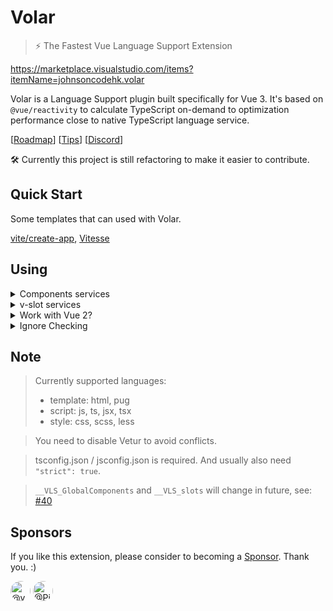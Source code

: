 # Volar

> ⚡ The Fastest Vue Language Support Extension

https://marketplace.visualstudio.com/items?itemName=johnsoncodehk.volar

Volar is a Language Support plugin built specifically for Vue 3. It's based on `@vue/reactivity` to calculate TypeScript on-demand to optimization performance close to native TypeScript language service.

[[Roadmap](https://github.com/johnsoncodehk/volar/issues/28)] [[Tips](https://github.com/johnsoncodehk/volar/issues/53)] [[Discord](https://discord.gg/5bnSSSSBbK)]

🛠️ Currently this project is still refactoring to make it easier to contribute.

## Quick Start

Some templates that can used with Volar.

[vite/create-app](https://github.com/vitejs/vite/tree/main/packages/create-app/template-vue-ts), [Vitesse](https://github.com/antfu/vitesse)

## Using

<!-- Components services -->
<details>
<summary>Components services</summary>

By default, Local components, Built-in components, native html elements Type-Checking are active.

For Global components, you need to have  `__VLS_GlobalComponents` interface definition or component registeres call, for example:

- `__VLS_GlobalComponents` interface definition:

```typescript
// shims-volar.d.ts
import { RouterLink, RouterView } from 'vue-router'

declare global {
	interface __VLS_GlobalComponents {
		RouterLink: typeof RouterLink
		RouterView: typeof RouterView
	}
}
```

- component registeres call:

```typescript
// my-global-components-plugin.ts
import Foo from '@/my-global-components/foo.vue'
import Bar from '@/my-global-components/bar.vue'

export const plugin: Plugin = {
    install(app) {
        app.component('f-o-o', Foo);
        app.component('BAR', Bar);
    }
}

/* The following code will be automatically generated */
declare global {
	interface __VLS_GlobalComponents {
		'f-o-o': typeof Foo
		'BAR': typeof Bar
	}
}
```

</details>

<!-- v-slot services -->
<details>
<summary>v-slot services</summary>

v-slot Type-Checking will auto service all .vue files under the project, but for third party libraries, you need to define the slot types, for example:

```typescript
// shims-volar.d.ts
import { RouterLink, RouterView, useLink, RouteLocationNormalized } from 'vue-router'
import { UnwrapRef, VNode } from 'vue'

declare global {
	interface __VLS_GlobalComponents {
		RouterLink: typeof RouterLink & {
			__VLS_slots: {
				default: UnwrapRef<ReturnType<typeof useLink>>
			}
		}
		RouterView: typeof RouterView & {
			__VLS_slots: {
				default: {
					Component: VNode
					route: RouteLocationNormalized & { href: string }
				}
			}
		}
	}
}
```

</details>

<!-- Work with Vue 2? -->
<details>
<summary>Work with Vue 2?</summary>

This tool required Vue 3 types from `@vue/runtime-dom` module.

Vue 3 in itself includes the package `@vue/runtime-dom`. For Vue 2 you will have to install this package yourself:

```json
{
  "devDependencies": {
    "@vue/runtime-dom": "latest"
  }
}
```

</details>

<!-- Ignore Checking -->
<details>
<summary>Ignore Checking</summary>

```vue
<template>
checking...
</template>

<script>
checking...
</script>

<!-- @vue-ignore -->
<style>
not checking!
</style>
```

</details>

## Note

> Currently supported languages:
> - template: html, pug
> - script: js, ts, jsx, tsx
> - style: css, scss, less

> You need to disable Vetur to avoid conflicts.

> tsconfig.json / jsconfig.json is required. And usually also need `"strict": true`.

> `__VLS_GlobalComponents` and `__VLS_slots` will change in future, see: [#40](https://github.com/johnsoncodehk/volar/discussions/40)

## Sponsors

If you like this extension, please consider to becoming a [Sponsor](https://github.com/sponsors/johnsoncodehk). Thank you. :)

<a href="https://github.com/yyx990803"><img src="https://avatars1.githubusercontent.com/u/499550?s=64&amp;v=4" width="32" height="32" alt="@yyx990803" style="border-radius: 50%;"></a>
<a href="https://github.com/Pizzacus"><img src="https://avatars1.githubusercontent.com/u/7659613?s=64&amp;v=4" width="32" height="32" alt="@Pizzacus" style="border-radius: 50%;"></a>
